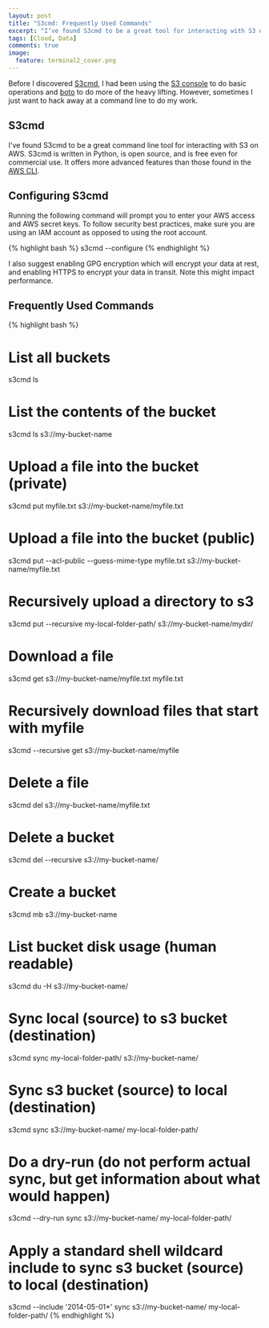 ```yaml
---
layout: post
title: "S3cmd: Frequently Used Commands"
excerpt: "I’ve found S3cmd to be a great tool for interacting with S3 on AWS.  S3cmd is written in Python, is open source, and is free even for commercial use."
tags: [Cloud, Data]
comments: true
image:
  feature: terminal2_cover.png
---
```


Before I discovered [S3cmd](http://s3tools.org/s3cmd), I had been using the [S3 console](http://aws.amazon.com/console/) to do basic operations and [boto](https://boto.readthedocs.org/en/latest/) to do more of the heavy lifting.  However, sometimes I just want to hack away at a command line to do my work.

## S3cmd

I've found S3cmd to be a great command line tool for interacting with S3 on AWS.  S3cmd is written in Python, is open source, and is free even for commercial use.  It offers more advanced features than those found in the [AWS CLI](http://aws.amazon.com/cli/).

## Configuring S3cmd

Running the following command will prompt you to enter your AWS access and AWS secret keys. To follow security best practices, make sure you are using an IAM account as opposed to using the root account.

{% highlight bash %}
s3cmd --configure
{% endhighlight %}

I also suggest enabling GPG encryption which will encrypt your data at rest, and enabling HTTPS to encrypt your data in transit.  Note this might impact performance.

## Frequently Used Commands

{% highlight bash %}
# List all buckets
s3cmd ls

# List the contents of the bucket
s3cmd ls s3://my-bucket-name

# Upload a file into the bucket (private)
s3cmd put myfile.txt s3://my-bucket-name/myfile.txt

# Upload a file into the bucket (public)
s3cmd put --acl-public --guess-mime-type myfile.txt s3://my-bucket-name/myfile.txt

# Recursively upload a directory to s3
s3cmd put --recursive my-local-folder-path/ s3://my-bucket-name/mydir/

# Download a file
s3cmd get s3://my-bucket-name/myfile.txt myfile.txt

# Recursively download files that start with myfile
s3cmd --recursive get s3://my-bucket-name/myfile

# Delete a file
s3cmd del s3://my-bucket-name/myfile.txt

# Delete a bucket
s3cmd del --recursive s3://my-bucket-name/

# Create a bucket
s3cmd mb s3://my-bucket-name

# List bucket disk usage (human readable)
s3cmd du -H s3://my-bucket-name/

# Sync local (source) to s3 bucket (destination)
s3cmd sync my-local-folder-path/ s3://my-bucket-name/

# Sync s3 bucket (source) to local (destination)
s3cmd sync s3://my-bucket-name/ my-local-folder-path/

# Do a dry-run (do not perform actual sync, but get information about what would happen)
s3cmd --dry-run sync s3://my-bucket-name/ my-local-folder-path/

# Apply a standard shell wildcard include to sync s3 bucket (source) to local (destination)
s3cmd --include '2014-05-01*' sync s3://my-bucket-name/ my-local-folder-path/
{% endhighlight %}